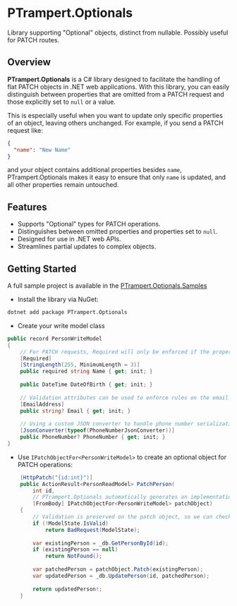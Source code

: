 # PTrampert.Optionals

Library supporting "Optional" objects, distinct from nullable. Possibly useful for PATCH routes.

## Overview

**PTrampert.Optionals** is a C# library designed to facilitate the handling of flat PATCH objects in .NET web applications. With this library, you can easily distinguish between properties that are omitted from a PATCH request and those explicitly set to `null` or a value.

This is especially useful when you want to update only specific properties of an object, leaving others unchanged. For example, if you send a PATCH request like:

```json
{
  "name": "New Name"
}
```

and your object contains additional properties besides `name`, PTrampert.Optionals makes it easy to ensure that only `name` is updated, and all other properties remain untouched.

## Features

- Supports "Optional" types for PATCH operations.
- Distinguishes between omitted properties and properties set to `null`.
- Designed for use in .NET web APIs.
- Streamlines partial updates to complex objects.

## Getting Started
A full sample project is available in the [PTrampert.Optionals.Samples](./PTrampert.Optionals.Sample)
* Install the library via NuGet:

```bash
dotnet add package PTrampert.Optionals
```
* Create your write model class
```csharp
public record PersonWriteModel
{
    // For PATCH requests, Required will only be enforced if the property is present in the request body.
    [Required]
    [StringLength(255, MinimumLength = 3)]
    public required string Name { get; init; }
    
    public DateTime DateOfBirth { get; init; }
    
    // Validation attributes can be used to enforce rules on the email field.
    [EmailAddress]
    public string? Email { get; init; }
    
    // Using a custom JSON converter to handle phone number serialization and deserialization
    [JsonConverter(typeof(PhoneNumberJsonConverter))]
    public PhoneNumber? PhoneNumber { get; init; }
}
```
* Use `IPatchObjectFor<PersonWriteModel>` to create an optional object for PATCH operations:

```csharp
    [HttpPatch("{id:int}")]
    public ActionResult<PersonReadModel> PatchPerson(
        int id,
        // PTrampert.Optionals automatically generates an implementation of IPatchObjectFor<PersonWriteModel>
        [FromBody] IPatchObjectFor<PersonWriteModel> patchObject)
    {
        // Validation is preserved on the patch object, so we can check ModelState
        if (!ModelState.IsValid)
            return BadRequest(ModelState);
        
        var existingPerson = _db.GetPersonById(id);
        if (existingPerson == null)
            return NotFound();
        
        var patchedPerson = patchObject.Patch(existingPerson);
        var updatedPerson = _db.UpdatePerson(id, patchedPerson);
        
        return updatedPerson!;
    }
```